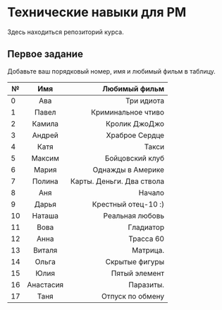 # Технические навыки для PM
Здесь находиться репозиторий курса. 

## Первое задание
Добавьте ваш порядковый номер, имя и любимый фильм в таблицу.

| № | Имя       | Любимый фильм                          |
| - |:---------:| --------------------------------------:|
| 0 | Ава       | Три идиота                             |                         
| 1 | Павел     | Криминальное чтиво                     |                                 
| 2 | Камила    | Кролик ДжоДжо                          |
| 3 | Андрей    | Храброе Сердце                         |
| 4 | Катя      | Такси                                  | 
| 5 | Максим    | Бойцовский клуб                        |
| 6 | Мария     | Однажды в Америке                      |
| 7 | Полина    | Карты. Деньги. Два ствола              |
| 8 | Аня       | Начало                                 |
| 9 | Дарья     | Крестный отец-10 :)                    |
| 10| Наташа    | Реальная любовь                        |
| 11| Вова      | Гладиатор                              |
| 12| Анна      | Трасса 60                              |
| 13| Виталя    | Матрица.                               |
| 14| Ольга     | Скрытые фигуры                         |
| 15| Юлия      | Пятый элемент                          | 
| 16| Анастасия | Паразиты.                              | 
| 17| Таня      | Отпуск по обмену                       |
